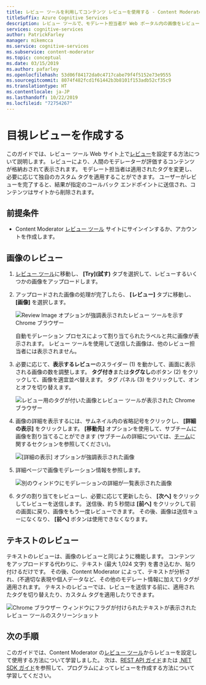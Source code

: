 ```yaml
---
title: レビュー ツールを利用してコンテンツ レビューを使用する - Content Moderator
titleSuffix: Azure Cognitive Services
description: レビュー ツールで、モデレート担当者が Web ポータル内の画像をレビューできる方法を説明します。
services: cognitive-services
author: PatrickFarley
manager: mikemcca
ms.service: cognitive-services
ms.subservice: content-moderator
ms.topic: conceptual
ms.date: 03/15/2019
ms.author: pafarley
ms.openlocfilehash: 53d06f84172da0c4717cabe79f4f5152e73e9555
ms.sourcegitcommit: 8074f482fcd1f61442b3b8101f153adb52cf35c9
ms.translationtype: HT
ms.contentlocale: ja-JP
ms.lasthandoff: 10/22/2019
ms.locfileid: "72754267"
---
```

# <a name="create-human-reviews"></a>目視レビューを作成する

このガイドでは、レビュー ツール Web サイト上で[レビュー](../review-api.md#reviews)を設定する方法について説明します。 レビューにより、人間のモデレーターが評価するコンテンツが格納おされて表示されます。 モデレート担当者は適用されたタグを変更し、必要に応じて独自のカスタム タグを適用することができます。 ユーザーがレビューを完了すると、結果が指定のコールバック エンドポイントに送信され、コンテンツはサイトから削除されます。

## <a name="prerequisites"></a>前提条件

- Content Moderator [レビュー ツール](https://contentmoderator.cognitive.microsoft.com/) サイトにサインインするか、アカウントを作成します。

## <a name="image-reviews"></a>画像のレビュー

1. [レビュー ツール](https://contentmoderator.cognitive.microsoft.com/)に移動し、 **[Try]\(試す\)** タブを選択して、レビューするいくつかの画像をアップロードします。
1. アップロードされた画像の処理が完了したら、 **[レビュー]** タブに移動し、 **[画像]** を選択します。

    ![Review Image オプションが強調表示されたレビュー ツールを示す Chrome ブラウザー](images/review-images-1.png)

    自動モデレーション プロセスによって割り当てられたラベルと共に画像が表示されます。 レビュー ツールを使用して送信した画像は、他のレビュー担当者には表示されません。

1. 必要に応じて、**表示するレビュー**のスライダー (1) を動かして、画面に表示される画像の数を調整します。 **タグ付き**または**タグなし**のボタン (2) をクリックして、画像を適宜並べ替えます。 タグ パネル (3) をクリックして、オンとオフを切り替えます。

    ![レビュー用のタグが付いた画像とレビュー ツールが表示された Chrome ブラウザー](images/review-images-2.png)

1. 画像の詳細を表示するには、サムネイル内の省略記号をクリックし、 **[詳細の表示]** をクリックします。 **[移動先]** オプションを使用して、サブチームに画像を割り当てることができます (サブチームの詳細については、[チーム](./configure.md#manage-team-and-subteams)に関するセクションを参照してください)。

    ![[詳細の表示] オプションが強調表示された画像](images/review-images-3.png)

1. 詳細ページで画像モデレーション情報を参照します。

    ![別のウィンドウにモデレーションの詳細が一覧表示された画像](images/review-images-4.png)

1. タグの割り当てをレビューし、必要に応じて更新したら、 **[次へ]** をクリックしてレビューを送信します。 送信後、約 5 秒間は **[前へ]** をクリックして前の画面に戻り、画像をもう一度レビューできます。 その後、画像は送信キューになくなり、 **[前へ]** ボタンは使用できなくなります。

## <a name="text-reviews"></a>テキストのレビュー

テキストのレビューは、画像のレビューと同じように機能します。 コンテンツをアップロードする代わりに、テキスト (最大 1,024 文字) を書き込むか、貼り付けるだけです。 その後、Content Moderator によって、テキストが分析され、(不適切な表現や個人データなど、その他のモデレート情報に加えて) タグが適用されます。 テキストのレビューでは、レビューを送信する前に、適用されたタグを切り替えたり、カスタム タグを適用したりできます。

![Chrome ブラウザー ウィンドウにフラグが付けられたテキストが表示されたレビュー ツールのスクリーンショット](../images/reviewresults_text.png)

## <a name="next-steps"></a>次の手順

このガイドでは、Content Moderator の[レビュー ツール](https://contentmoderator.cognitive.microsoft.com)からレビューを設定して使用する方法について学習しました。 次は、[REST API ガイド](../try-review-api-review.md)または [.NET SDK ガイド](../moderation-reviews-quickstart-dotnet.md)を参照して、プログラムによってレビューを作成する方法について学習してください。